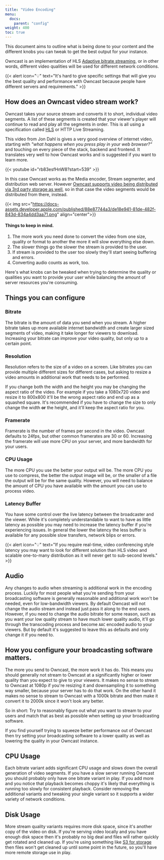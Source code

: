 ```yaml
---
title: "Video Encoding"
menu:
  docs:
    parent: "config"
weight: 400
toc: true
---
```


This document aims to outline what is being done to your content and the different knobs you can tweak to get the best output for your instance.

Owncast is an implementation of HLS [Adaptive bitrate streaming](https://en.wikipedia.org/wiki/Adaptive_bitrate_streaming), or in other words, different video qualities will be used for different network conditions.

{{< alert icon="💡" text="It's hard to give specific settings that will give you the best quality and performance with Owncast because people have different servers and requirements." >}}

## How does an Owncast video stream work?

Owncast takes your source stream and converts it to short, individual video segments.  A list of these segments is created that your viewer's player will continue to read and play all the segments in order.  This is all using a specification called [HLS](https://developer.apple.com/documentation/http_live_streaming/understanding_the_http_live_streaming_architecture) or HTTP Live Streaming.

This video from Jon Dahl is gives a very good overview of internet video, starting with _"what happens when you press play in your web browser?"_ and touching on every piece of the stack, backend and frontend.  It translates very well to how Owncast works and is suggested if you want to learn more.

{{< youtube id="rb83esfHnW8?start=539" >}}

In this case Owncast works as the Media encoder, Stream segmenter, and distribution web server.  However [Owncast supports video being distributed via 3rd party storage as well](/docs/s3), so in that case the video segments would be distributed from there, instead.

{{< img src="https://docs-assets.developer.apple.com/published/88e87744a3/de18e941-81de-482f-843d-834a4dd3aa71.png" align="center">}}


#### Things to keep in mind.

1. The more work you need done to convert the video from one size, quality or format to another the more it will slow everything else down.
1. The slower things go the slower the stream is provided to the user.
1. If stream is provided to the user too slowly they'll start seeing buffering and errors.
1. Converting audio counts as work, too.

Here's what knobs can be tweaked when trying to determine the quality or qualities you want to provide your user while balancing the amount of server resources you're consuming.

## Things you can configure

### Bitrate

The bitrate is the amount of data you send when you stream. A higher bitrate takes up more available internet bandwidth and create larger sized segments of video, making it take longer for viewers to download. Increasing your bitrate can improve your video quality, but only up to a certain point.

### Resolution

Resolution refers to the size of a video on a screen.  Like bitrates you can provide multiple different sizes for different cases, but asking to resize a video amounts in additional work that needs to be performed.

If you change both the width and the height you may be changing the aspect ratio of the video.  For example if you take a 1080x720 video and resize it to 800x800 it'll be the wrong aspect ratio and end up as a squashed square.  It's recommended if you have to change the size to only change the width **or** the height, and it'll keep the aspect ratio for you.

### Framerate

Framerate is the number of frames per second in the video. Owncast defaults to 24fps, but other common framerates are 30 or 60. Increasing the framerate will use more CPU on your server, and more bandwidth for your users.

### CPU Usage

The more CPU you use the better your output will be.  The more CPU you use to compress, the better the output image will be, or the smaller of a file the output will be for the same quality.  However, you will need to balance the amount of CPU you have available with the amount you can use to process video.

### Latency Buffer

You have some control over the live latency between the broadcaster and the viewer.  While it's completely understandable to want to have as little latency as possible you may need to increase the latency buffer if you're experiencing issues.  In general the lower the latency the less buffer is available for any possible slow transfers, network blips or errors.  

{{< alert icon="💡" text="If you require real-time, video conferencing style latency you may want to look for different solution than HLS video and scalable one-to-many distribution as it will never get to sub-second levels." >}}

## Audio

Any changes to audio when streaming is additional work in the encoding process.  Luckily for most people what you're sending from your broadcasting software is generally reasonable and additional work won't be needed, even for low-bandwidth viewers. By default Owncast will not change the audio stream and instead just pass it along to the end users.  However, if you need to change the audio bitrate for some reason, such as you want your low quality stream to have much lower quality audio, it'll go through the transcoding process and become `AAC` encoded audio to your viewers.  But by default it's suggested to leave this as defaults and only change it if you need to.

## How you configure your broadcasting software matters.

The more you send to Owncast, the more work it has do.  This means you should generally not stream to Owncast at a significantly higher or lower quality than you expect to give to your viewers.  It makes no sense to stream to Owncast at 1080p if you're resizing it and downsampling it to something way smaller, because your server has to do that work.  On the other hand it makes no sense to stream to Owncast with a 1000k bitrate and then make it convert it to 2000k since it won't look any better.

So in short: Try to reasonably figure out what you want to stream to your users and match that as best as possible when setting up your broadcasting software.

If you find yourself trying to squeeze better performance out of Owncast then try setting your broadcasting software to a lower quality as well as lowering the quality in your Owncast instance.


## CPU Usage

Each bitrate variant adds significant CPU usage and slows down the overall generation of video segments.  If you have a slow server running Owncast you should probably only have one bitrate variant in play.  If you add more and you notice that playback becomes choppy it's likely that everything is running too slowly for consistent playback.  Consider removing the additional variants and tweaking your single variant so it supports a wider variety of network conditions.

## Disk Usage

More stream quality variants requires more disk space, since it's another copy of the video on disk.  If you're serving video locally and you have enough disk space then it's probably no big deal and files will rather quickly get rotated and cleaned up.  If you're using something like [S3 for storage](/docs/s3/) then files won't get cleaned up until some point in the future, so you'll have more remote storage use in play.
